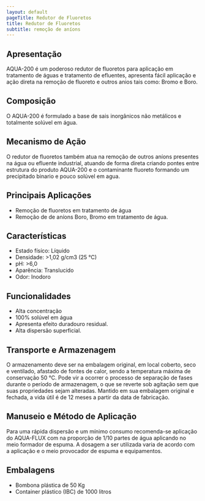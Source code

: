 ```yaml
---
layout: default
pageTitle: Redutor de Fluoretos
title: Redutor de Fluoretos
subtitle: remoção de aníons 
---
```


## Apresentação

AQUA-200 é um poderoso redutor de fluoretos para aplicação em tratamento de águas e tratamento de efluentes, apresenta fácil aplicação e ação direta na remoção de fluoreto e outros anios tais como: Bromo e Boro.

## Composição
O AQUA-200 é formulado a base de sais inorgânicos não metálicos e totalmente solúvel em água.


## Mecanismo de Ação

O redutor de fluoretos também atua na remoção de outros aníons presentes na água ou efluente industrial, atuando de forma direta criando pontes entre estrutura do produto AQUA-200 e o contaminante fluoreto formando um precipitado binario e pouco solúvel em agua.

## Principais Aplicações

- Remoção de fluoretos em tratamento de água
- Remoção de de aníons Boro, Bromo em tratamento de água.

## Características

- Estado físíco: Líquido
- Densidade: >1,02 g/cm3 (25 °C)
- pH: >6,0
- Aparência: Translucido 
- Odor: Inodoro

## Funcionalidades

- Alta concentração
- 100% solúvel em água
- Apresenta efeito duradouro residual.
- Alta dispersão superficial.

## Transporte e Armazenagem
O armazenamento deve ser na embalagem original, em local coberto, seco e ventilado, afastado    de fontes de calor, sendo a temperatura máxima de conservação 50 °C. 
Pode vir a ocorrer o processo de separação de fases durante o período de armazenagem, o que se reverte sob agitação sem que suas propriedades sejam alteradas. 
Mantido em sua embalagem original e fechada, a vida útil é de 12 meses a partir da data de  fabricação.

## Manuseio e Método de Aplicação
Para uma rápida dispersão e um mínimo consumo recomenda-se aplicação do AQUA-FLUX com  na proporção de 1/10 partes de água aplicando no meio formador de espuma. A dosagem a ser utilizada varia de acordo com a aplicação e o meio provocador de espuma e equipamentos.

## Embalagens

- Bombona plástica de 50 Kg
- Container plástico (IBC) de 1000 litros
